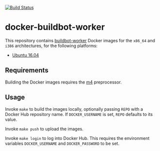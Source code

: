 [![Build Status](https://travis-ci.com/cjolowicz/docker-buildbot-worker.svg?branch=master)](https://travis-ci.com/cjolowicz/docker-buildbot-worker)

# docker-buildbot-worker

This repository contains [buildbot-worker](https://buildbot.net/)
Docker images for the `x86_64` and `i386` architectures, for the
following platforms:

- [Ubuntu 16.04](ubuntu/16.04/Dockerfile.m4)

## Requirements

Building the Docker images requires the
[m4](https://www.gnu.org/software/m4/) preprocessor.

## Usage

Invoke `make` to build the images locally, optionally passing `REPO`
with a Docker Hub repository name. If `DOCKER_USERNAME` is set, `REPO`
defaults to its value.

Invoke `make push` to upload the images.

Invoke `make login` to log into Docker Hub. This requires the
environment variables `DOCKER_USERNAME` and `DOCKER_PASSWORD` to be
set.
